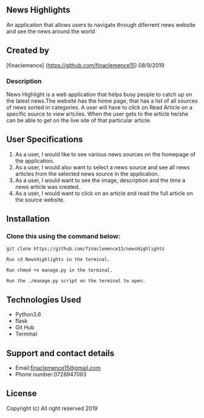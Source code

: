 ## News Highlights
An application that allows users to navigate through diferrent news website and see the news around the world 
## Created by 
[finaclemence] (https://github.com/finaclemence15)
08/9/2019

### Description

News Highlight is a web application that helps busy people to catch up on the latest news.The website has the home page, that has a list of all sources of news sorted in categories. A user will have to click on Read Article on a specific source to view artciles. When the user gets to the article he/she can be able to get on the live site of that particular article.

## User Specifications

1. As a user, I would like to see various news sources on the homepage of the application.
2. As a user, I would also want to select a news source and see all news articles from the selected news source in the application.
3. As a user, I would want to see the image, description and the time a news article was created.
4. As a user, I would want to click on an article and read the full article on the source website.

## Installation
 ### Clone this using the command below:

```
git clone https://github.com/finaclemence15/newsHighlights

Run cd NewsHighlights in the terminal.

Run chmod +x manage.py in the terminal.

Run the ./manage.py script on the terminal to open.
```

## Technologies Used
* Python3.6
* flask
* Git Hub
* Terminal
## Support and contact details

* Email:finaclemence15@gmail.com
* Phone number:0728947093

## License

Copyright (c) All right reserved 2019


